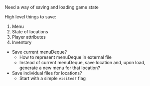 Need a way of saving and loading game state

High level things to save:
1. Menu
2. State of locations
3. Player attributes
4. Inventory

- Save current menuDeque?
	- How to represent menuDeque in external file
	- Instead of current menuDeque, save location and, upon load, generate a new menu for that location?
- Save individual files for locations?
	- Start with a simple `visited?` flag